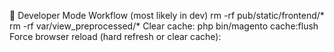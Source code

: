 🧪 Developer Mode Workflow (most likely in dev)
rm -rf pub/static/frontend/*
rm -rf var/view_preprocessed/*
Clear cache:
php bin/magento cache:flush
Force browser reload (hard refresh or clear cache):


